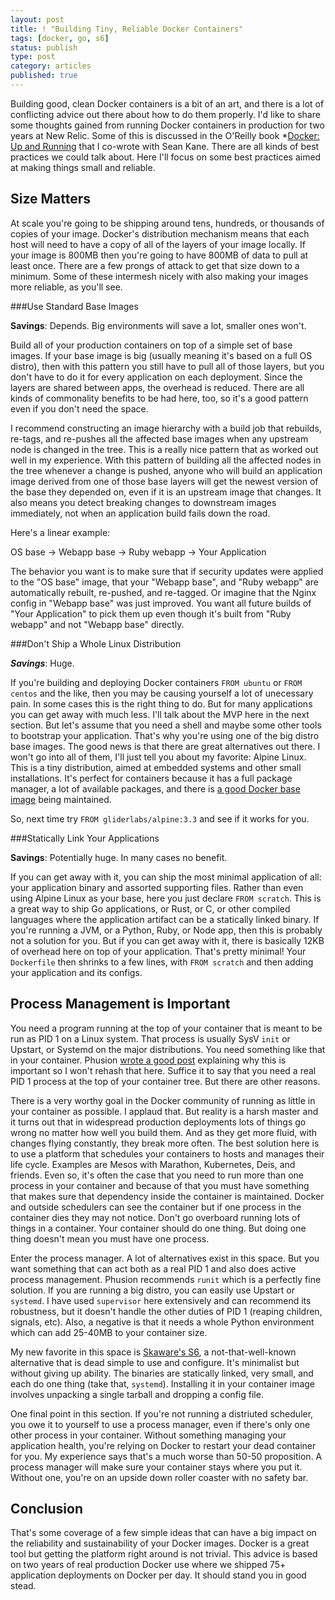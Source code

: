 ```yaml
---
layout: post
title: ! "Building Tiny, Reliable Docker Containers"
tags: [docker, go, s6]
status: publish
type: post
category: articles
published: true
---
```


Building good, clean Docker containers is a bit of an art, and there is a lot
of conflicting advice out there about how to do them properly. I'd like to
share some thoughts gained from running Docker containers in production for two
years at New Relic. Some of this is discussed in the O'Reilly book *[Docker: Up
and Running](http://shop.oreilly.com/product/0636920036142.do) that I co-wrote
with Sean Kane. There are all kinds of best practices we could talk about.
Here I'll focus on some best practices aimed at making things small and reliable.

Size Matters
------------

At scale you're going to be shipping around tens, hundreds, or thousands of
copies of your image. Docker's distribution mechanism means that each host will
need to have a copy of all of the layers of your image locally. If your image
is 800MB then you're going to have 800MB of data to pull at least once. There
are a few prongs of attack to get that size down to a minimum. Some of these
intermesh nicely with also making your images more reliable, as you'll see.

###Use Standard Base Images

**Savings**: Depends. Big environments will save a lot, smaller ones won't.

Build all of your production containers on top of a simple set of base images.
If your base image is big (usually meaning it's based on a full OS distro),
then with this pattern you still have to pull all of those layers, but you
don't have to do it for every application on each deployment. Since the layers
are shared between apps, the overhead is reduced. There are all kinds of
commonality benefits to be had here, too, so it's a good pattern even if you
don't need the space.

I recommend constructing an image hierarchy with a build job that rebuilds,
re-tags, and re-pushes all the affected base images when any upstream node is
changed in the tree. This is a really nice pattern that as worked out well in
my experience. With this pattern of building all the affected nodes in the tree
whenever a change is pushed, anyone who will build an application image
derived from one of those base layers will get the newest version of the base
they depended on, even if it is an upstream image that changes. It also means
you detect breaking changes to downstream images immediately, not when an
application build fails down the road.

Here's a linear example:

  OS base -> Webapp base -> Ruby webapp -> Your Application

The behavior you want is to make sure that if security updates were applied to
the "OS base" image, that your "Webapp base", and "Ruby webapp" are
automatically rebuilt, re-pushed, and re-tagged. Or imagine that the Nginx
config in "Webapp base" was just improved. You want all future builds of "Your
Application" to pick them up even though it's built from "Ruby webapp" and not
"Webapp base" directly.

###Don't Ship a Whole Linux Distribution

***Savings***: Huge.

If you're building and deploying Docker containers `FROM ubuntu` or `FROM
centos` and the like, then you may be causing yourself a lot of unecessary
pain. In some cases this is the right thing to do. But for many applications
you can get away with much less. I'll talk about the MVP here in the next
section. But let's assume that you need a shell and maybe some other tools to
bootstrap your application. That's why you're using one of the big distro base
images. The good news is that there are great alternatives out there. I won't
go into all of them, I'll just tell you about my favorite: Alpine Linux. This
is a tiny distribution, aimed at embedded systems and other small
installations. It's perfect for containers because it has a full package
manager, a lot of available packages, and there is [a good Docker base
image](https://github.com/gliderlabs/docker-alpine) being maintained.

So, next time try `FROM gliderlabs/alpine:3.3` and see if it works for you.

###Statically Link Your Applications

**Savings**: Potentially huge. In many cases no benefit.

If you can get away with it, you can ship the most minimal application of all:
your application binary and assorted supporting files. Rather than even using
Alpine Linux as your base, here you just declare `FROM scratch`. This is a
great way to ship Go applications, or Rust, or C, or other compiled languages
where the application artifact can be a statically linked binary. If you're
running a JVM, or a Python, Ruby, or Node app, then this is probably not a
solution for you. But if you can get away with it, there is basically 12KB of
overhead here on top of your application. That's pretty minimal! Your
`Dockerfile` then shrinks to a few lines, with `FROM scratch` and then adding
your application and its configs.

Process Management is Important
-------------------------------

You need a program running at the top of your container that is meant to be run
as PID 1 on a Linux system. That process is usually SysV `init` or Upstart, or
Systemd on the major distributions. You need something like that in your
container. Phusion [wrote a good
post](http://phusion.github.io/baseimage-docker/) explaining why this is
important so I won't rehash that here. Suffice it to say that you need a real
PID 1 process at the top of your container tree. But there are other reasons.

There is a very worthy goal in the Docker community of running as little in
your container as possible. I applaud that. But reality is a harsh master and
it turns out that in widespread production deployments lots of things go wrong
no matter how well you build them. And as they get more fluid, with changes
flying constantly, they break more often. The best solution here is to use a
platform that schedules your containers to hosts and manages their life cycle.
Examples are Mesos with Marathon, Kubernetes, Deis, and friends. Even so, it's
often the case that you need to run more than one process in your container and
because of that you must have something that makes sure that dependency inside
the container is maintained. Docker and outside schedulers can see the
container but if one process in the container dies they may not notice. Don't
go overboard running lots of things in a container. Your container should do
one thing. But doing one thing doesn't mean you must have one process.

Enter the process manager. A lot of alternatives exist in this space. But you
want something that can act both as a real PID 1 and also does active process
management. Phusion recommends `runit` which is a perfectly fine solution. If
you are running a big distro, you can easily use Upstart or `systemd`. I have
used `supervisor` here extensively and can recommend its robustness, but it
doesn't handle the other duties of PID 1 (reaping children, signals, etc).
Also, a negative is that it needs a whole Python environment which can add
25-40MB to your container size.

My new favorite in this space is [Skaware's
S6](http://skarnet.org/software/s6/), a not-that-well-known alternative that is
dead simple to use and configure. It's minimalist but without giving up
ability. The binaries are statically linked, very small, and each do one thing
(take that, `systemd`). Installing it in your container image involves unpacking
a single tarball and dropping a config file.

One final point in this section. If you're not running a distriuted scheduler,
you owe it to yourself to use a process manager, even if there's only one other
process in your container. Without something managing your application health,
you're relying on Docker to restart your dead container for you. My experience
says that's a much worse than 50-50 proposition. A process manager will make
sure your container stays where you put it. Without one, you're on an upside
down roller coaster with no safety bar.

Conclusion
----------

That's some coverage of a few simple ideas that can have a big impact on the
reliability and sustainability of your Docker images. Docker is a great tool
but getting the platform right around is not trivial. This advice is based on
two years of real production Docker use where we shipped 75+ application
deployments on Docker per day. It should stand you in good stead.
